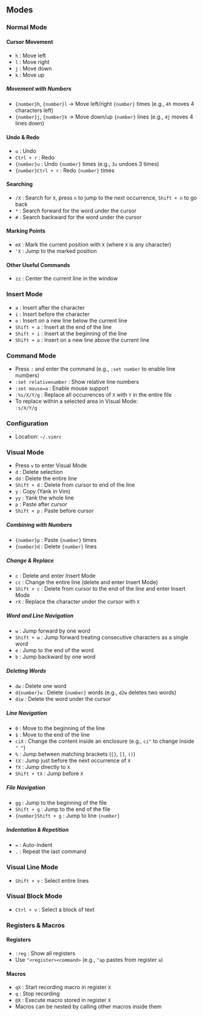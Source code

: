 ## Modes

### Normal Mode

#### Cursor Movement

- `h` : Move left  
- `l` : Move right  
- `j` : Move down  
- `k` : Move up  

##### Movement with Numbers

- `{number}h`, `{number}l` → Move left/right `{number}` times (e.g., `4h` moves 4 characters left)
- `{number}j`, `{number}k` → Move down/up `{number}` lines (e.g., `4j` moves 4 lines down)

#### Undo & Redo

- `u` : Undo
- `Ctrl + r` : Redo
- `{number}u` : Undo `{number}` times (e.g., `3u` undoes 3 times)
- `{number}Ctrl + r` : Redo `{number}` times

#### Searching

- `/X` : Search for `X`, press `n` to jump to the next occurrence, `Shift + n` to go back
- `*` : Search forward for the word under the cursor
- `#` : Search backward for the word under the cursor

#### Marking Points

- `mX` : Mark the current position with `X` (where `X` is any character)
- `'X` : Jump to the marked position

#### Other Useful Commands

- `zz` : Center the current line in the window

### Insert Mode

- `a` : Insert after the character  
- `i` : Insert before the character  
- `o` : Insert on a new line below the current line  
- `Shift + a` : Insert at the end of the line  
- `Shift + i` : Insert at the beginning of the line  
- `Shift + o` : Insert on a new line above the current line  

### Command Mode

- Press `:` and enter the command (e.g., `:set number` to enable line numbers)
- `:set relativenumber` : Show relative line numbers
- `:set mouse=a` : Enable mouse support
- `:%s/X/Y/g` : Replace all occurrences of `X` with `Y` in the entire file
- To replace within a selected area in Visual Mode:  
  `:s/X/Y/g`

### Configuration

- Location: `~/.vimrc`

### Visual Mode

- Press `v` to enter Visual Mode
- `d` : Delete selection
- `dd` : Delete the entire line
- `Shift + d` : Delete from cursor to end of the line
- `y` : Copy (Yank in Vim)
- `yy` : Yank the whole line
- `p` : Paste after cursor
- `Shift + p` : Paste before cursor

##### Combining with Numbers

- `{number}p` : Paste `{number}` times
- `{number}d` : Delete `{number}` lines

##### Change & Replace

- `c` : Delete and enter Insert Mode
- `cc` : Change the entire line (delete and enter Insert Mode)
- `Shift + c` : Delete from cursor to the end of the line and enter Insert Mode
- `rX` : Replace the character under the cursor with `X`

##### Word and Line Navigation

- `w` : Jump forward by one word
- `Shift + w` : Jump forward treating consecutive characters as a single word
- `e` : Jump to the end of the word
- `b` : Jump backward by one word

##### Deleting Words

- `dw` : Delete one word
- `d{number}w` : Delete `{number}` words (e.g., `d2w` deletes two words)
- `diw` : Delete the word under the cursor

##### Line Navigation

- `0` : Move to the beginning of the line
- `$` : Move to the end of the line
- `ciX` : Change the content inside an enclosure (e.g., `ci"` to change inside `" "`)
- `%` : Jump between matching brackets (`{}`, `[]`, `()`)
- `tX` : Jump just before the next occurrence of `X`
- `fX` : Jump directly to `X`
- `Shift + tX` : Jump before `X`

##### File Navigation

- `gg` : Jump to the beginning of the file
- `Shift + g` : Jump to the end of the file
- `{number}Shift + g` : Jump to line `{number}`

##### Indentation & Repetition

- `=` : Auto-indent
- `.` : Repeat the last command

### Visual Line Mode

- `Shift + v` : Select entire lines

### Visual Block Mode

- `Ctrl + v` : Select a block of text

### Registers & Macros

#### Registers

- `:reg` : Show all registers
- Use `"<register><command>` (e.g., `"ap` pastes from register `a`)

#### Macros

- `qX` : Start recording macro in register `X`
- `q` : Stop recording
- `@X` : Execute macro stored in register `X`
- Macros can be nested by calling other macros inside them
